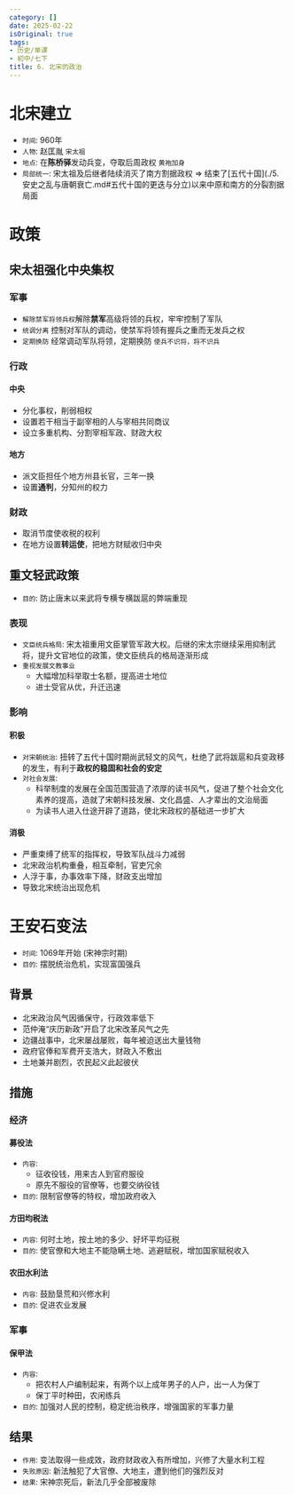 ```yaml
---
category: []
date: 2025-02-22
isOriginal: true
tags:
- 历史/单课
- 初中/七下
title: 6. 北宋的政治
---
```

# 北宋建立
- `时间`: 960年
- `人物`: 赵匡胤 `宋太祖`
- `地点`: 在**陈桥驿**发动兵变，夺取后周政权 `黄袍加身`
- `局部统一`: 宋太祖及后继者陆续消灭了南方割据政权 => 结束了[五代十国](./5. 安史之乱与唐朝衰亡.md#五代十国的更迭与分立)以来中原和南方的分裂割据局面
# 政策
## 宋太祖强化中央集权
### 军事
- `解除禁军将领兵权`解除**禁军**高级将领的兵权，牢牢控制了军队
- `统调分离` 控制对军队的调动，使禁军将领有握兵之重而无发兵之权
- `定期换防` 经常调动军队将领，定期换防 `使兵不识将，将不识兵`
### 行政
#### 中央
- 分化事权，削弱相权
- 设置若干相当于副宰相的人与宰相共同商议
- 设立多重机构、分割宰相军政、财政大权
#### 地方
- 派文臣担任个地方州县长官，三年一换
- 设置**通判**，分知州的权力
### 财政
- 取消节度使收税的权利
- 在地方设置**转运使**，把地方财赋收归中央
## 重文轻武政策
- `目的`: 防止唐末以来武将专横专横跋扈的弊端重现
### 表现
- `文臣统兵格局`: 宋太祖重用文臣掌管军政大权。后继的宋太宗继续采用抑制武将，提升文官地位的政策，使文臣统兵的格局逐渐形成
- `重视发展文教事业`
    - 大幅增加科举取士名额，提高进士地位
    - 进士受官从优，升迁迅速 
### 影响
#### 积极
- `对宋朝统治`: 扭转了五代十国时期尚武轻文的风气，杜绝了武将跋扈和兵变政移的发生，有利于**政权的稳固和社会的安定**
- `对社会发展`:
    - 科举制度的发展在全国范围营造了浓厚的读书风气，促进了整个社会文化素养的提高，造就了宋朝科技发展、文化昌盛、人才辈出的文治局面
    - 为读书人进入仕途开辟了道路，使北宋政权的基础进一步扩大
#### 消极
- 严重束缚了统军的指挥权，导致军队战斗力减弱
- 北宋政治机构重叠，相互牵制，官吏冗余
- 人浮于事，办事效率下降，财政支出增加
- 导致北宋统治出现危机
# 王安石变法
- `时间`: 1069年开始 (宋神宗时期)
- `目的`: 摆脱统治危机，实现富国强兵
## 背景
- 北宋政治风气因循保守，行政效率低下
- 范仲淹“庆历新政”开启了北宋改革风气之先
- 边疆战事中，北宋屡战屡败，每年被迫送出大量钱物
- 政府官俸和军费开支浩大，财政入不敷出
- 土地兼并剧烈，农民起义此起彼伏
## 措施
### 经济
#### 募役法
- `内容`: 
    - 征收役钱，用来古人到官府服役
    - 原先不服役的官僚等，也要交纳役钱
- `目的`: 限制官僚等的特权，增加政府收入
#### 方田均税法
- `内容`: 何时土地，按土地的多少、好坏平均征税
- `目的`: 使官僚和大地主不能隐瞒土地、逃避赋税，增加国家赋税收入
#### 农田水利法
- `内容`: 鼓励垦荒和兴修水利
- `目的`: 促进农业发展

### 军事
#### 保甲法
- `内容`: 
    - 把农村人户编制起来，有两个以上成年男子的人户，出一人为保丁
    - 保丁平时种田，农闲练兵
- `目的`: 加强对人民的控制，稳定统治秩序，增强国家的军事力量
## 结果
- `作用`: 变法取得一些成效，政府财政收入有所增加，兴修了大量水利工程
- `失败原因`: 新法触犯了大官僚、大地主，遭到他们的强烈反对
- `结果`: 宋神宗死后，新法几乎全部被废除